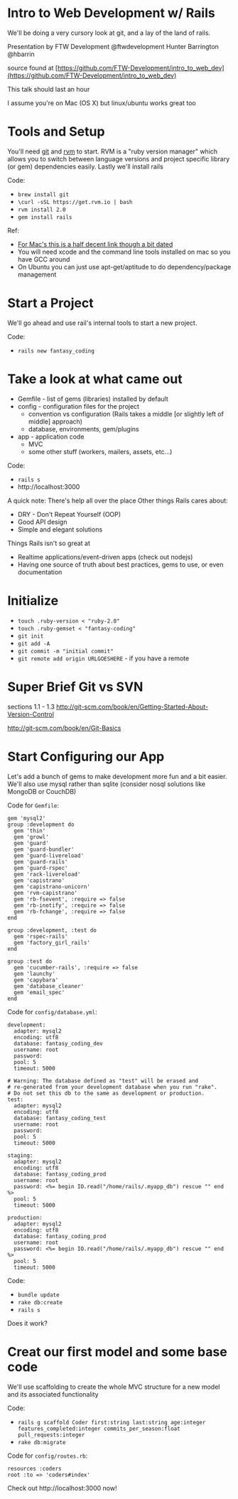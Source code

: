 # Intro to Web Development w/ Rails

We'll be doing a very cursory look at git, and a lay of the land of rails. 

Presentation by FTW Development @ftwdevelopment
Hunter Barrington @hbarrin

source found at [https://github.com/FTW-Development/intro_to_web_dev](https://github.com/FTW-Development/intro_to_web_dev)

This talk should last an hour

I assume you're on Mac (OS X) but linux/ubuntu works great too

# Tools and Setup

You'll need [git](https://help.github.com/articles/set-up-git) and [rvm](http://rvm.io/) to start. RVM is a "ruby version manager" which allows you to switch between language versions and project specific library (or gem) dependencies easily. Lastly we'll install rails 

Code:
* `brew install git`
* `\curl -sSL https://get.rvm.io | bash`
* `rvm install 2.0`
* `gem install rails`


Ref:
* [For Mac's this is a half decent link though a bit dated](http://www.moncefbelyamani.com/how-to-install-xcode-homebrew-git-rvm-ruby-on-mac/)
* You will need xcode and the command line tools installed on mac so you have GCC around
* On Ubuntu you can just use apt-get/aptitude to do dependency/package management


# Start a Project

We'll go ahead and use rail's internal tools to start a new project.

Code:
* `rails new fantasy_coding`

# Take a look at what came out

* Gemfile - list of gems (libraries) installed by default
* config - configuration files for the project
    * convention vs configuration (Rails takes a middle [or slightly left of middle] approach)
    * database, environments, gem/plugins
* app - application code
    * MVC
    * some other stuff (workers, mailers, assets, etc...)

Code:
* `rails s`
* http://localhost:3000

A quick note: There's help all over the place
Other things Rails cares about:
* DRY - Don't Repeat Yourself (OOP)
* Good API design
* Simple and elegant solutions

Things Rails isn't so great at
* Realtime applications/event-driven apps (check out nodejs)
* Having one source of truth about best practices, gems to use, or even documentation

# Initialize
* `touch .ruby-version < "ruby-2.0"`
* `touch .ruby-gemset < "fantasy-coding"`
* `git init`
* `git add -A`
* `git commit -m "initial commit"`
* `git remote add origin URLGOESHERE` - if you have a remote

# Super Brief Git vs SVN

sections 1.1 - 1.3
http://git-scm.com/book/en/Getting-Started-About-Version-Control

http://git-scm.com/book/en/Git-Basics

# Start Configuring our App
Let's add a bunch of gems to make development more fun and a bit easier. We'll also use mysql rather than sqlite (consider nosql solutions like MongoDB or CouchDB)

Code for `Gemfile`:

    gem 'mysql2'
    group :development do
      gem 'thin'
      gem 'growl'
      gem 'guard'
      gem 'guard-bundler'
      gem 'guard-livereload'
      gem 'guard-rails'
      gem 'guard-rspec'
      gem 'rack-livereload'
      gem 'capistrano'
      gem 'capistrano-unicorn'
      gem 'rvm-capistrano'
      gem 'rb-fsevent', :require => false
      gem 'rb-inotify', :require => false
      gem 'rb-fchange', :require => false
    end

    group :development, :test do
      gem 'rspec-rails'
      gem 'factory_girl_rails'
    end

    group :test do
      gem 'cucumber-rails', :require => false
      gem 'launchy'
      gem 'capybara'
      gem 'database_cleaner'
      gem 'email_spec'
    end

Code for `config/database.yml`:

    development:
      adapter: mysql2
      encoding: utf8
      database: fantasy_coding_dev
      username: root
      password:
      pool: 5
      timeout: 5000

    # Warning: The database defined as "test" will be erased and
    # re-generated from your development database when you run "rake".
    # Do not set this db to the same as development or production.
    test:
      adapter: mysql2
      encoding: utf8
      database: fantasy_coding_test
      username: root
      password:
      pool: 5
      timeout: 5000

    staging:
      adapter: mysql2
      encoding: utf8
      database: fantasy_coding_prod
      username: root
      password: <%= begin IO.read("/home/rails/.myapp_db") rescue "" end %>
      pool: 5
      timeout: 5000

    production:
      adapter: mysql2
      encoding: utf8
      database: fantasy_coding_prod
      username: root
      password: <%= begin IO.read("/home/rails/.myapp_db") rescue "" end %>
      pool: 5
      timeout: 5000

Code:
* `bundle update`
* `rake db:create`
* `rails s`

Does it work?

# Creat our first model and some base code
We'll use scaffolding to create the whole MVC structure for a new model and its associated functionality

Code:
* `rails g scaffold Coder first:string last:string age:integer features_completed:integer commits_per_season:float pull_requests:integer`
* `rake db:migrate`

Code for `config/routes.rb`:

    resources :coders
    root :to => 'coders#index'

Check out http://localhost:3000 now!


